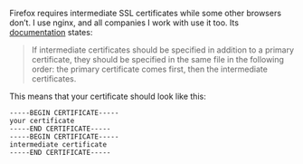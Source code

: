 Firefox requires intermediate SSL certificates while some other browsers don’t.
I use nginx, and all companies I work with use it too. Its
[documentation](http://nginx.org/en/docs/http/ngx_http_ssl_module.html#ssl_certificate)
states:

> If intermediate certificates should be specified in addition to a primary
> certificate, they should be specified in the same file in the following
> order: the primary certificate comes first, then the intermediate certificates.

This means that your certificate should look like this:

```
-----BEGIN CERTIFICATE-----
your certificate
-----END CERTIFICATE-----
-----BEGIN CERTIFICATE-----
intermediate certificate
-----END CERTIFICATE-----
```
